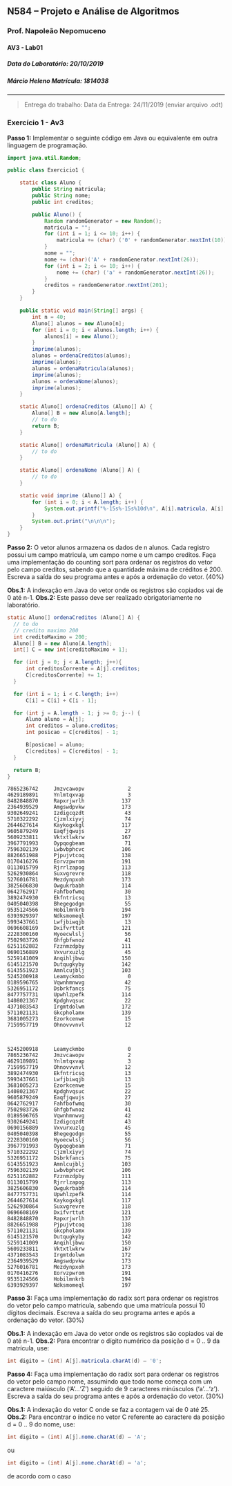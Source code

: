 ## N584 – Projeto e Análise de Algoritmos

### Prof. Napoleão Nepomuceno

#### AV3 - Lab01

##### Data do Laboratório: 20/10/2019

##### Márcio Heleno **Matrícula: 1814038**

---

> Entrega do trabalho:
> Data da Entrega: 24/11/2019 (enviar arquivo .odt)

### Exercício 1 - Av3

**Passo 1:** Implementar o seguinte código em Java ou equivalente em outra linguagem de programação.

```Java
import java.util.Random;

public class Exercicio1 {

	static class Aluno {
		public String matricula;
		public String nome;
		public int creditos;

		public Aluno() {
			Random randomGenerator = new Random();
			matricula = "";
			for (int i = 1; i <= 10; i++) {
				matricula += (char) ('0' + randomGenerator.nextInt(10));
			}
			nome = "";
			nome += (char)('A' + randomGenerator.nextInt(26));
			for (int i = 2; i <= 10; i++) {
				nome += (char) ('a' + randomGenerator.nextInt(26));
			}
			creditos = randomGenerator.nextInt(201);
		}
	}

	public static void main(String[] args) {
		int n = 40;
		Aluno[] alunos = new Aluno[n];
		for (int i = 0; i < alunos.length; i++) {
			alunos[i] = new Aluno();
		}
		imprime(alunos);
		alunos = ordenaCreditos(alunos);
		imprime(alunos);
		alunos = ordenaMatricula(alunos);
		imprime(alunos);
		alunos = ordenaNome(alunos);
		imprime(alunos);
	}

	static Aluno[] ordenaCreditos (Aluno[] A) {
		Aluno[] B = new Aluno[A.length];
		// to do
		return B;
	}

	static Aluno[] ordenaMatricula (Aluno[] A) {
		// to do
	}

	static Aluno[] ordenaNome (Aluno[] A) {
		// to do
	}

	static void imprime (Aluno[] A) {
		for (int i = 0; i < A.length; i++) {
			System.out.printf("%-15s%-15s%10d\n", A[i].matricula, A[i].nome, A[i].creditos);
		}
		System.out.print("\n\n\n");
	}
}
```

**Passo 2:** O vetor alunos armazena os dados de n alunos. Cada registro possui um campo matricula, um campo nome e um campo creditos. Faça uma implementação do counting sort para ordenar os registros do vetor pelo campo creditos, sabendo que a quantidade máxima de créditos é 200. Escreva a saída do seu programa antes e após a ordenação do vetor. (40%)

**Obs.1:** A indexação em Java do vetor onde os registros são copiados vai de 0 até n-1.
**Obs.2:** Este passo deve ser realizado obrigatoriamente no laboratório.

```java
static Aluno[] ordenaCreditos (Aluno[] A) {
  // to do
  // credito maximo 200
  int creditoMaximo = 200;
  Aluno[] B = new Aluno[A.length];
  int[] C = new int[creditoMaximo + 1];

  for (int j = 0; j < A.length; j++){
      int creditosCorrente = A[j].creditos;
      C[creditosCorrente] += 1;
  }

  for (int i = 1; i < C.length; i++)
      C[i] = C[i] + C[i - 1];

  for (int j = A.length - 1; j >= 0; j--) {
      Aluno aluno = A[j];
      int creditos = aluno.creditos;
      int posicao = C[creditos] - 1;

      B[posicao] = aluno;
      C[creditos] = C[creditos] - 1;
  }

  return B;
}
```
```
7865236742     Jmzvcawopv              2
4629189891     Ynlmtqxvap              3
8482848870     Rapxrjwrlh            137
2364939529     Amgswdpvkw            173
9302649241     Izdigcqzdt             43
5710322292     Cjzmlxiyvj             74
2644627614     Kaykogxkgl            117
9605879249     Eaqfjqwujs             27
5609233811     Vktxtlwkrw            167
3967791993     Oypqogbeam             71
7596302139     Lwbvbphcvc            106
8826651988     Pjpujvtcoq            138
0170416276     Eorvzpwrom            191
0113015799     Rjrrlzapog            113
5262930864     Suxvgrevre            118
5276016781     Mezdynpxoh            173
3825606830     Owgukrbabh            114
0642762917     Fahfbofwmq             30
3892474930     Ekfntricsq             13
0405040398     Bhegegodgn             55
9535124566     Hobilmnkrb            194
6393929397     Ndksmomeql            197
5993437661     Lwfjbiwqjb             13
0696608169     Dxifvrttut            121
2228300160     Hyoecwlslj             56
7502983726     Ghfgbfwnoz             41
6251162882     Fzznmzdpby            111
0690156889     Vxvurxuzlg             45
5259141009     Anqihljbwu            150
6145121570     Dutqugkyby            142
6143551923     Amnlcujblj            103
5245200918     Leamyckmbo              0
0189596765     Vqwnhmnwvg             42
5326951172     Dsbrkfancs             75
8477757731     Upwhlzpefk            114
1408021367     Kpdghvqsuc             22
4371083543     Irgmtdolwm            172
5711021131     Gkcpholamx            139
3681005273     Ezorkcenwe             15
7159957719     Ohnovvvnvl             12



5245200918     Leamyckmbo              0
7865236742     Jmzvcawopv              2
4629189891     Ynlmtqxvap              3
7159957719     Ohnovvvnvl             12
3892474930     Ekfntricsq             13
5993437661     Lwfjbiwqjb             13
3681005273     Ezorkcenwe             15
1408021367     Kpdghvqsuc             22
9605879249     Eaqfjqwujs             27
0642762917     Fahfbofwmq             30
7502983726     Ghfgbfwnoz             41
0189596765     Vqwnhmnwvg             42
9302649241     Izdigcqzdt             43
0690156889     Vxvurxuzlg             45
0405040398     Bhegegodgn             55
2228300160     Hyoecwlslj             56
3967791993     Oypqogbeam             71
5710322292     Cjzmlxiyvj             74
5326951172     Dsbrkfancs             75
6143551923     Amnlcujblj            103
7596302139     Lwbvbphcvc            106
6251162882     Fzznmzdpby            111
0113015799     Rjrrlzapog            113
3825606830     Owgukrbabh            114
8477757731     Upwhlzpefk            114
2644627614     Kaykogxkgl            117
5262930864     Suxvgrevre            118
0696608169     Dxifvrttut            121
8482848870     Rapxrjwrlh            137
8826651988     Pjpujvtcoq            138
5711021131     Gkcpholamx            139
6145121570     Dutqugkyby            142
5259141009     Anqihljbwu            150
5609233811     Vktxtlwkrw            167
4371083543     Irgmtdolwm            172
2364939529     Amgswdpvkw            173
5276016781     Mezdynpxoh            173
0170416276     Eorvzpwrom            191
9535124566     Hobilmnkrb            194
6393929397     Ndksmomeql            197
```


**Passo 3:** Faça uma implementação do radix sort para ordenar os registros do vetor pelo campo matricula, sabendo que uma matrícula possui 10 dígitos decimais. Escreva a saída do seu programa antes e após a ordenação do vetor. (30%)

**Obs.1:** A indexação em Java do vetor onde os registros são copiados vai de 0 até n-1.
**Obs.2:** Para encontrar o dígito numérico da posição d = 0 .. 9 da matrícula, use:

```java
int digito = (int) A[j].matricula.charAt(d) – '0';
```

**Passo 4:** Faça uma implementação do radix sort para ordenar os registros do vetor pelo campo nome, assumindo que todo nome começa com um caractere maiúsculo (‘A’...‘Z’) seguido de 9 caracteres minúsculos (‘a’...‘z’). Escreva a saída do seu programa antes e após a ordenação do vetor. (30%)

**Obs.1:** A indexação do vetor C onde se faz a contagem vai de 0 até 25.
**Obs.2:** Para encontrar o índice no vetor C referente ao caractere da posição d = 0 .. 9 do nome, use:

```java
int digito = (int) A[j].nome.charAt(d) – 'A';
```
ou

```java
int digito = (int) A[j].nome.charAt(d) – 'a';
```
de acordo com o caso

